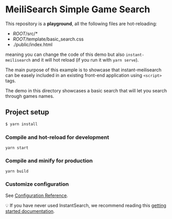 # MeiliSearch Simple Game Search

This repository is a **playground**, all the following files are hot-reloading:

- _ROOT_/src/\*
- _ROOT_/template/basic_search.css
- ./public/index.html

meaning you can change the code of this demo but also `instant-meilisearch` and it will hot reload (if you run it with `yarn serve`).

The main purpose of this example is to showcase that instant-meilisearch can be easely included in an existing front-end application using `<script>` tags.

The demo in this directory showcases a basic search that will let you search through games names.

## Project setup

```bash
$ yarn install
```

### Compile and hot-reload for development

```
yarn start
```

### Compile and minify for production

```
yarn build
```

### Customize configuration

See [Configuration Reference](https://cli.vuejs.org/config/).

💡 If you have never used InstantSearch, we recommend reading this [getting started documentation](https://www.algolia.com/doc/guides/building-search-ui/what-is-instantsearch/js/).
